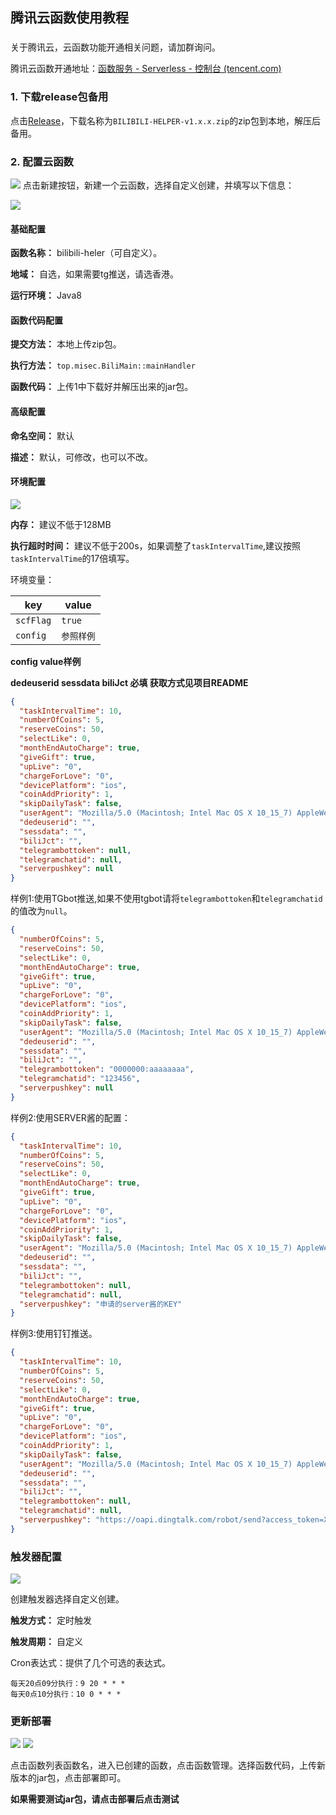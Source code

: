 ## 腾讯云函数使用教程

###
关于腾讯云，云函数功能开通相关问题，请加群询问。

腾讯云函数开通地址：[函数服务 - Serverless - 控制台 (tencent.com)](https://console.cloud.tencent.com/scf/list?rid=4&ns=default)

### 1. 下载release包备用

点击[Release](https://github.com/JunzhouLiu/BILIBILI-HELPER-PRE/releases/)，下载名称为`BILIBILI-HELPER-v1.x.x.zip`的zip包到本地，解压后备用。

### 2. 配置云函数

![](IMG/scf/0.png)
点击新建按钮，新建一个云函数，选择自定义创建，并填写以下信息：


![](IMG/scf/1.png)
#### 基础配置
**函数名称：** bilibili-heler（可自定义）。 

**地域：** 自选，如果需要tg推送，请选香港。 
 
**运行环境：** Java8 

#### 函数代码配置

**提交方法：** 本地上传zip包。

**执行方法：** `top.misec.BiliMain::mainHandler`

**函数代码：** 上传1中下载好并解压出来的jar包。

#### 高级配置

**命名空间：** 默认

**描述：** 默认，可修改，也可以不改。

#### 环境配置

![](IMG/scf/2.png)

**内存：** 建议不低于128MB

**执行超时时间：** 建议不低于200s，如果调整了`taskIntervalTime`,建议按照`taskIntervalTime`的17倍填写。

环境变量：

|  key   | value  |
|  ----  | ----  |
| `scfFlag`  |`true` |
| `config`  | `参照样例` |

**config value样例**

**dedeuserid sessdata biliJct 必填 获取方式见项目README**

```json
{
  "taskIntervalTime": 10,
  "numberOfCoins": 5,
  "reserveCoins": 50,
  "selectLike": 0,
  "monthEndAutoCharge": true,
  "giveGift": true,
  "upLive": "0",
  "chargeForLove": "0",
  "devicePlatform": "ios",
  "coinAddPriority": 1,
  "skipDailyTask": false,
  "userAgent": "Mozilla/5.0 (Macintosh; Intel Mac OS X 10_15_7) AppleWebKit/605.1.15 (KHTML, like Gecko) Version/14.0 Safari/605.1.15",
  "dedeuserid": "",
  "sessdata": "",
  "biliJct": "",
  "telegrambottoken": null,
  "telegramchatid": null,
  "serverpushkey": null
}
```

样例1:使用TGbot推送,如果不使用tgbot请将`telegrambottoken`和`telegramchatid`的值改为`null`。

```json
{
  "numberOfCoins": 5,
  "reserveCoins": 50,
  "selectLike": 0,
  "monthEndAutoCharge": true,
  "giveGift": true,
  "upLive": "0",
  "chargeForLove": "0",
  "devicePlatform": "ios",
  "coinAddPriority": 1,
  "skipDailyTask": false,
  "userAgent": "Mozilla/5.0 (Macintosh; Intel Mac OS X 10_15_7) AppleWebKit/605.1.15 (KHTML, like Gecko) Version/14.0 Safari/605.1.15",
  "dedeuserid": "",
  "sessdata": "",
  "biliJct": "",
  "telegrambottoken": "0000000:aaaaaaaa",
  "telegramchatid": "123456",
  "serverpushkey": null
}
```
样例2:使用SERVER酱的配置：

```json
{
  "taskIntervalTime": 10,
  "numberOfCoins": 5,
  "reserveCoins": 50,
  "selectLike": 0,
  "monthEndAutoCharge": true,
  "giveGift": true,
  "upLive": "0",
  "chargeForLove": "0",
  "devicePlatform": "ios",
  "coinAddPriority": 1,
  "skipDailyTask": false,
  "userAgent": "Mozilla/5.0 (Macintosh; Intel Mac OS X 10_15_7) AppleWebKit/605.1.15 (KHTML, like Gecko) Version/14.0 Safari/605.1.15",
  "dedeuserid": "",
  "sessdata": "",
  "biliJct": "",
  "telegrambottoken": null,
  "telegramchatid": null,
  "serverpushkey": "申请的server酱的KEY"
}
```

样例3:使用钉钉推送。
```json
{
  "taskIntervalTime": 10,
  "numberOfCoins": 5,
  "reserveCoins": 50,
  "selectLike": 0,
  "monthEndAutoCharge": true,
  "giveGift": true,
  "upLive": "0",
  "chargeForLove": "0",
  "devicePlatform": "ios",
  "coinAddPriority": 1,
  "skipDailyTask": false,
  "userAgent": "Mozilla/5.0 (Macintosh; Intel Mac OS X 10_15_7) AppleWebKit/605.1.15 (KHTML, like Gecko) Version/14.0 Safari/605.1.15",
  "dedeuserid": "",
  "sessdata": "",
  "biliJct": "",
  "telegrambottoken": null,
  "telegramchatid": null,
  "serverpushkey": "https://oapi.dingtalk.com/robot/send?access_token=XXX"
}
```

### 触发器配置

![](IMG/scf/3.png)

创建触发器选择自定义创建。

**触发方式：** 定时触发

**触发周期：** 自定义

Cron表达式：提供了几个可选的表达式。

```
每天20点09分执行：9 20 * * *  
每天0点10分执行：10 0 * * *  
```

### 更新部署

![](IMG/scf/4.png)
![](IMG/scf/5.png)

点击函数列表函数名，进入已创建的函数，点击函数管理。选择函数代码，上传新版本的jar包，点击部署即可。

**如果需要测试jar包，请点击部署后点击测试**
